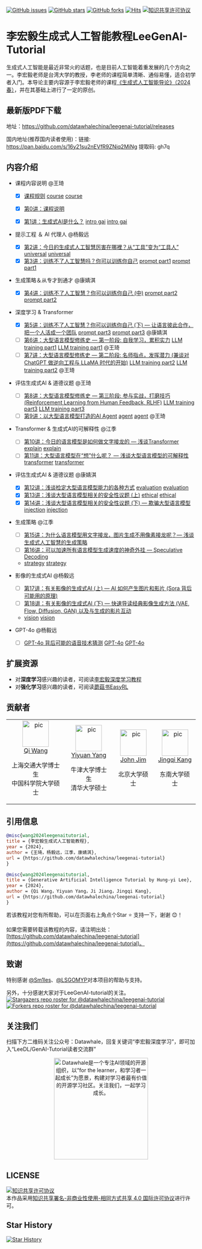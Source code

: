 [![GitHub issues](https://img.shields.io/github/issues/datawhalechina/leegenai-tutorial)](https://github.com/datawhalechina/leegenai-tutorial/issues) [![GitHub stars](https://img.shields.io/github/stars/datawhalechina/leegenai-tutorial)](https://github.com/datawhalechina/leegenai-tutorial/stargazers) [![GitHub forks](https://img.shields.io/github/forks/datawhalechina/leegenai-tutorial)](https://github.com/datawhalechina/leegenai-tutorial/network) [![Hits](https://hits.seeyoufarm.com/api/count/incr/badge.svg?url=https%3A%2F%2Fgithub.com%2Fdatawhalechina%2Fleegenai-tutorial%2F&count_bg=%2379C83D&title_bg=%23555555&icon=&icon_color=%23E7E7E7&title=hits&edge_flat=false)](https://hits.seeyoufarm.com) <a rel="license" href="http://creativecommons.org/licenses/by-nc-sa/4.0/"><img alt="知识共享许可协议" style="border-width:0" src="https://img.shields.io/badge/license-CC%20BY--NC--SA%204.0-lightgrey" /></a>

# 李宏毅生成式人工智能教程LeeGenAI-Tutorial

生成式人工智能是最近非常火的话题，也是目前人工智能着重发展的几个方向之一。李宏毅老师是台湾大学的教授，李老师的课程简单清晰、通俗易懂，适合初学者入门。本导论主要内容源于李宏毅老师的课程[《生成式人工智能导论》（2024春）](https://speech.ee.ntu.edu.tw/~hylee/genai/2024-spring.php)，并在其基础上进行了一定的原创。


## 最新版PDF下载

地址：https://github.com/datawhalechina/leegenai-tutorial/releases

国内地址(推荐国内读者使用)：链接: https://pan.baidu.com/s/16y21su2nEVfR9ZNiq2MiNg 提取码: gh7q

## 内容介绍

* 课程内容说明 @王琦

  * [x] [课程规则](https://youtu.be/vCxyd_S4R24)  [course](https://speech.ee.ntu.edu.tw/~hylee/genai/2024-spring-course-data/0223/0223_course.pdf)  [course](https://speech.ee.ntu.edu.tw/~hylee/genai/2024-spring-course-data/0223/0223_course.pptx)

  * [x] [第0讲：课程说明](https://youtu.be/AVIKFXLCPY8)

  * [x] [第1讲：生成式AI是什么？](https://youtu.be/JGtqpQXfJis)  [intro gai](https://speech.ee.ntu.edu.tw/~hylee/genai/2024-spring-course-data/0223/0223_intro_gai.pdf)  [intro gai](https://speech.ee.ntu.edu.tw/~hylee/genai/2024-spring-course-data/0223/0223_intro_gai.pptx)

* 提示工程 ＆ Al 代理人 @杨毅远
  * [x] [第2讲：今日的生成式人工智慧厉害在哪裡？从“工具”变为“工具人”](https://youtu.be/glBhOQ1_RkE) [universal](https://speech.ee.ntu.edu.tw/~hylee/genai/2024-spring-course-data/0301/0301_universal.pdf)  [universal](https://speech.ee.ntu.edu.tw/~hylee/genai/2024-spring-course-data/0301/0301_universal.pptx)
  * [x] [第3讲：训练不了人工智慧吗？你可以训练你自己](https://youtu.be/A3Yx35KrSN0)  [prompt part1](https://speech.ee.ntu.edu.tw/~hylee/genai/2024-spring-course-data/0301/0301_prompt_part1.pdf) [prompt part1](https://speech.ee.ntu.edu.tw/~hylee/genai/2024-spring-course-data/0301/0301_prompt_part1.pptx)

* 生成策略＆从专才到通才 @康婧淇
  * [x] [第4讲：训练不了人工智慧？你可以训练你自己 (中)](https://youtu.be/lwe3_x50_uw)  [prompt part2](https://speech.ee.ntu.edu.tw/~hylee/genai/2024-spring-course-data/0308/0308_prompt_part2.pdf) [prompt part2](https://speech.ee.ntu.edu.tw/~hylee/genai/2024-spring-course-data/0308/0308_prompt_part2.pptx)

* 深度学习 & Transformer
  * [x] [第5讲：训练不了人工智慧？你可以训练你自己 (下) — 让语言彼此合作，把一个人活成一个团队](https://youtu.be/inebiWdQW-4)  [prompt part3](https://drive.google.com/file/d/1dMxMAewRtcUM2xktVm77txSk1leepgD1/view) [prompt part3](https://docs.google.com/presentation/d/1IY1izDUtRBTD9ATyObucetJZOU6koq3-/edit?usp=sharing&ouid=115046073158939078465&rtpof=true&sd=true) @康婧淇 
  * [ ] [第6讲：大型语言模型修练史 — 第一阶段: 自我学习，累积实力](https://youtu.be/cCpErV7To2o) [LLM training part1](https://drive.google.com/file/d/1myvHjoeFOpIl1uGU9H1t4OpDErkhF0zO/view) [LLM training part1](https://docs.google.com/presentation/d/11qJGo3TnKKvkQL5yVN3RB-NQtXnrxZOG/edit?usp=sharing&ouid=115046073158939078465&rtpof=true&sd=true) @王琦
  * [ ] [第7讲：大型语言模型修练史 — 第二阶段: 名师指点，发挥潜力 (兼谈对 ChatGPT 做逆向工程与 LLaMA 时代的开始)](https://youtu.be/Q9cNkUPXUB8) [LLM training part2](https://drive.google.com/file/d/1SOXBQhsC_L6aHXcLx2rltaDdcO6N2FmJ/view)  [LLM training part2](https://docs.google.com/presentation/d/1V3AiL0EJ-Bzp9aF2vAINHo5GuS22p9RN/edit?usp=sharing&ouid=115046073158939078465&rtpof=true&sd=true) @王琦

* 评估生成式AI & 道德议题 @王琦
  * [ ] [第8讲：大型语言模型修练史 — 第三阶段: 参与实战，打磨技巧 (Reinforcement Learning from Human Feedback, RLHF)](https://youtu.be/v12IKvF6Cj8) [LLM training part3](https://speech.ee.ntu.edu.tw/~hylee/genai/2024-spring-course-data/0412/0412_LLMtraining_part3.pdf) [LLM training part3](https://speech.ee.ntu.edu.tw/~hylee/genai/2024-spring-course-data/0412/0412_LLMtraining_part3.pptx)  
  * [ ] [第9讲：以大型语言模型打造的AI Agent](https://youtu.be/bJZTJ7MjYqg) [agent](https://speech.ee.ntu.edu.tw/~hylee/genai/2024-spring-course-data/0412/0412_agent.pdf) [agent](https://speech.ee.ntu.edu.tw/~hylee/genai/2024-spring-course-data/0412/0412_agent.pptx) @王琦
 
 * Transformer & 生成式AI的可解释性 @江季
   * [ ] [第10讲：今日的语言模型是如何做文字接龙的 — 浅谈Transformer](https://youtu.be/uhNsUCb2fJI) [explain](https://speech.ee.ntu.edu.tw/~hylee/genai/2024-spring-course-data/0503/0503_explain.pdf) [explain](https://speech.ee.ntu.edu.tw/~hylee/genai/2024-spring-course-data/0503/0503_explain.pptx)  
   * [ ] [第11讲：大型语言模型在“想”什么呢？ — 浅谈大型语言模型的可解释性](https://youtu.be/rZzfqkfZhY8) [transformer](https://speech.ee.ntu.edu.tw/~hylee/genai/2024-spring-course-data/0503/0503_transformer.pdf) [transformer](https://speech.ee.ntu.edu.tw/~hylee/genai/2024-spring-course-data/0503/0503_transformer.pptx)
* 评估生成式AI & 道德议题 @康婧淇
  * [x] [第12讲：浅谈检定大型语言模型能力的各种方式](https://youtu.be/Hk8Z0uhmWg4)  [evaluation](https://speech.ee.ntu.edu.tw/~hylee/genai/2024-spring-course-data/0510/0510_evaluation.pdf)  [evaluation](https://speech.ee.ntu.edu.tw/~hylee/genai/2024-spring-course-data/0510/0510_evaluation.pptx) 
  * [x] [第13讲：浅谈大型语言模型相关的安全性议题 (上)](https://youtu.be/MSnvknLywUc) [ethical](https://speech.ee.ntu.edu.tw/~hylee/genai/2024-spring-course-data/0510/0510_ethical.pdf) [ethical](https://speech.ee.ntu.edu.tw/~hylee/genai/2024-spring-course-data/0510/0510_ethical.pptx)
  * [x] [第14讲：浅谈大型语言模型相关的安全性议题 (下) — 欺骗大型语言模型](https://youtu.be/CNTondxaguo)  [injection](https://speech.ee.ntu.edu.tw/~hylee/genai/2024-spring-course-data/0517/0517_injection.pdf)  [injection](https://speech.ee.ntu.edu.tw/~hylee/genai/2024-spring-course-data/0517/0517_injection.pptx)
* 生成策略	@江季
  * [ ] [第15讲：为什么语言模型用文字接龙，图片生成不用像素接龙呢？— 浅谈生成式人工智慧的生成策略](https://youtu.be/QbwQR9sjWbs)   
  * [ ] [第16讲：可以加速所有语言模型生成速度的神奇外挂 — Speculative Decoding](https://youtu.be/MAbGgsWKrg8)
   * [strategy](https://speech.ee.ntu.edu.tw/~hylee/genai/2024-spring-course-data/0517/0517_strategy.pdf) [strategy](https://speech.ee.ntu.edu.tw/~hylee/genai/2024-spring-course-data/0517/0517_strategy.pptx)
* 影像的生成式AI	@杨毅远
  * [ ] [第17讲：有关影像的生成式AI (上) — AI 如何产生图片和影片 (Sora 背后可能用的原理)](https://youtu.be/5H2bVEmYDNg)
  * [ ] [第18讲：有关影像的生成式AI (下) — 快速导读经典影像生成方法 (VAE, Flow, Diffusion, GAN) 以及与生成的影片互动](https://youtu.be/OYN_GvAqv-A)
  *  [vision](https://speech.ee.ntu.edu.tw/~hylee/genai/2024-spring-course-data/0531/0531_vision.pdf)  [vision](https://speech.ee.ntu.edu.tw/~hylee/genai/2024-spring-course-data/0531/0531_vision.pptx)
* GPT-4o	@杨毅远
  * [ ] [GPT-4o 背后可能的语音技术猜测](https://youtu.be/CgQ3lUOpXgc)  [GPT-4o](https://speech.ee.ntu.edu.tw/~hylee/genai/2024-spring-course-data/extra/gpt4o.pdf)  [GPT-4o](https://speech.ee.ntu.edu.tw/~hylee/genai/2024-spring-course-data/extra/gpt4o.pptx)
 

## 扩展资源
- 对**深度学习**感兴趣的读者，可阅读[李宏毅深度学习教程](https://github.com/datawhalechina/leedl-tutorial)
- 对**强化学习**感兴趣的读者，可阅读[蘑菇书EasyRL](https://github.com/datawhalechina/easy-rl)

## 贡献者

<table border="0">
  <tbody>
    <tr align="center" >
      <td>
         <a href="https://github.com/qiwang067"><img width="70" height="70" src="https://github.com/qiwang067.png?s=40" alt="pic"></a><br>
         <a href="https://github.com/qiwang067">Qi Wang</a> 
        <p> 上海交通大学博士生<br>中国科学院大学硕士</p>
      </td>
      <td>
         <a href="https://yyysjz1997.github.io/"><img width="70" height="70" src="https://github.com/yyysjz1997.png?s=40" alt="pic"></a><br>
         <a href="https://yyysjz1997.github.io/">Yiyuan Yang</a> 
        <p> 牛津大学博士生<br>清华大学硕士</p>
      </td>
       <td>
         <a href="https://github.com/JohnJim0816"><img width="70" height="70" src="https://github.com/JohnJim0816.png?s=40" alt="pic"></a><br>
         <a href="https://github.com/JohnJim0816">John Jim</a>
         <p>北京大学硕士</p>
      </td>
      <td>
         <a href="https://github.com/JohnJim0816"><img width="70" height="70" src="https://github.com/jodie-kang.png?s=40" alt="pic"></a><br>
         <a href="https://github.com/jodie-kang">Jingqi Kang</a>
         <p>东南大学硕士</p>
      </td>
    </tr>
  </tbody>
</table>



## 引用信息

```bibtex
@misc{wang2024leegenaitutorial,
title = {李宏毅生成式人工智能教程},
year = {2024},
author = {王琦，杨毅远，江季，康婧淇},
url = {https://github.com/datawhalechina/leegenai-tutorial}
}
```
```bibtex
@misc{wang2024leegenaitutorial,
title = {Generative Artificial Intelligence Tutorial by Hung-yi Lee},
year = {2024},
author = {Qi Wang，Yiyuan Yang，Ji Jiang，Jingqi Kang},
url = {https://github.com/datawhalechina/leegenai-tutorial}
}
```
若该教程对您有所帮助，可以在页面右上角点个Star :star: 支持一下，谢谢 :blush:！

如果您需要转载该教程的内容，请注明出处：[https://github.com/datawhalechina/leegenai-tutorial](https://github.com/datawhalechina/leegenai-tutorial)。

## 致谢

特别感谢 [@Sm1les](https://github.com/Sm1les)、[@LSGOMYP](https://github.com/LSGOMYP)对本项目的帮助与支持。

另外，十分感谢大家对于LeeGenAI-tutorial的关注。
[![Stargazers repo roster for @datawhalechina/leegenai-tutorial](https://reporoster.com/stars/datawhalechina/leegenai-tutorial)](https://github.com/datawhalechina/leegenai-tutorial/stargazers)
[![Forkers repo roster for @datawhalechina/leegenai-tutorial](https://reporoster.com/forks/datawhalechina/leegenai-tutorial)](https://github.com/datawhalechina/leegenai-tutorial/network/members)

## 关注我们
扫描下方二维码关注公众号：Datawhale，回复关键词“李宏毅深度学习”，即可加入“LeeDL/GenAI-Tutorial读者交流群”
<div align=center><img src="https://raw.githubusercontent.com/datawhalechina/easy-rl/master/docs/res/qrcode.jpeg" width = "250" height = "270" alt="Datawhale是一个专注AI领域的开源组织，以“for the learner，和学习者一起成长”为愿景，构建对学习者最有价值的开源学习社区。关注我们，一起学习成长。"></div>


## LICENSE
<a rel="license" href="http://creativecommons.org/licenses/by-nc-sa/4.0/"><img alt="知识共享许可协议" style="border-width:0" src="https://img.shields.io/badge/license-CC%20BY--NC--SA%204.0-lightgrey" /></a><br />本作品采用<a rel="license" href="http://creativecommons.org/licenses/by-nc-sa/4.0/">知识共享署名-非商业性使用-相同方式共享 4.0 国际许可协议</a>进行许可。

## Star History
[![Star History](https://api.star-history.com/svg?repos=datawhalechina/leegenai-tutorial)](https://star-history.com/#datawhalechina/leegenai-tutorial&Date)

